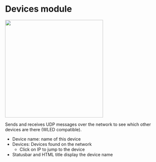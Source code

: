 # Devices module

<img width="320" src="https://github.com/user-attachments/assets/dacd1527-b771-4d57-8528-5d42d89e3cac" />

Sends and receives UDP messages over the network to see which other devices are there (WLED compatible). 

* Device name: name of this device
* Devices: Devices found on the network
    * Click on IP to jump to the device
* Statusbar and HTML title display the device name
